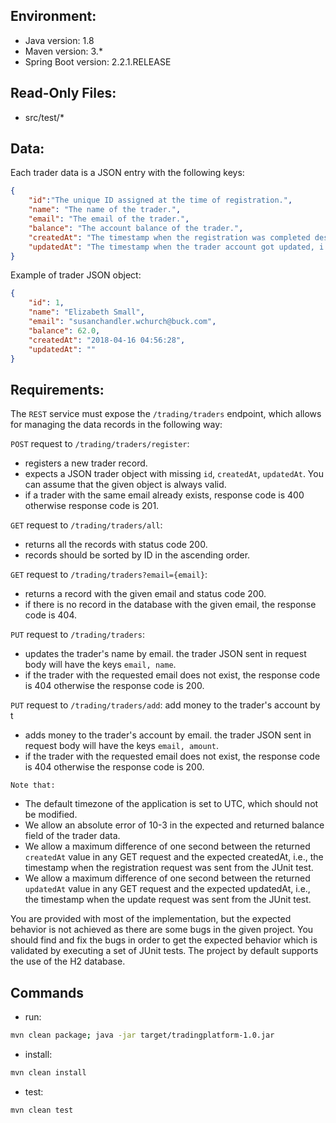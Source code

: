 ## Environment:
- Java version: 1.8
- Maven version: 3.*
- Spring Boot version: 2.2.1.RELEASE

## Read-Only Files:
- src/test/*

## Data:
Each trader data is a JSON entry with the following keys:
```json
{
    "id":"The unique ID assigned at the time of registration.",
    "name": "The name of the trader.",
    "email": "The email of the trader.",
    "balance": "The account balance of the trader.",
    "createdAt": "The timestamp when the registration was completed described by the string `yyyy-MM-dd HH:mm:ss`",
    "updatedAt": "The timestamp when the trader account got updated, i.e., either the name was updated or money was added described by the string `yyyy-MM-dd HH:mm:ss`."
}
```

Example of trader JSON object:
```json
{
    "id": 1,
    "name": "Elizabeth Small",
    "email": "susanchandler.wchurch@buck.com",
    "balance": 62.0,
    "createdAt": "2018-04-16 04:56:28",
    "updatedAt": ""
}
```

## Requirements:
The `REST` service must expose the `/trading/traders` endpoint, which allows for managing the data records in the following way:

`POST` request to `/trading/traders/register`:
* registers a new trader record.
* expects a JSON trader object with missing `id`, `createdAt`, `updatedAt`. You can assume that the given object is always valid.
* if a trader with the same email already exists, response code is 400 otherwise response code is 201.

`GET` request to `/trading/traders/all`:
* returns all the records with status code 200.
* records should be sorted by ID in the ascending order.

`GET` request to `/trading/traders?email={email}`:
* returns a record with the given email and status code 200.
* if there is no record in the database with the given email, the response code is 404.

`PUT` request to `/trading/traders`:
* updates the trader's name by email. the trader JSON sent in request body will have the keys `email, name`.
* if the trader with the requested email does not exist, the response code is 404 otherwise the response code is 200.

`PUT` request to `/trading/traders/add`:
add money to the trader's account by t
* adds money to the trader's account by email. the trader JSON sent in request body will have the keys `email, amount`.
* if the trader with the requested email does not exist, the response code is 404 otherwise the response code is 200.

`Note that:`
* The default timezone of the application is set to UTC, which should not be modified.
* We allow an absolute error of 10-3 in the expected and returned balance field of the trader data.
* We allow a maximum difference of one second between the returned `createdAt` value in any GET request and the expected createdAt, i.e., the timestamp when the registration request was sent from the JUnit test.
* We allow a maximum difference of one second between the returned `updatedAt` value in any GET request and the expected updatedAt, i.e., the timestamp when the update request was sent from the JUnit test.

You are provided with most of the implementation, but the expected behavior is not achieved as there are some bugs in the given project. You should find and fix the bugs in order to get the expected behavior which is validated by executing a set of JUnit tests. The project by default supports the use of the H2 database.

## Commands
- run: 
```bash
mvn clean package; java -jar target/tradingplatform-1.0.jar
```
- install: 
```bash
mvn clean install
```
- test: 
```bash
mvn clean test
```
